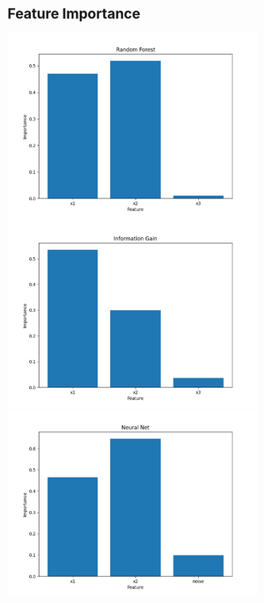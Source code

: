 # Feature Importance
![Random Forest](figs/random_forest.png)
![Information Gain](figs/information_gain.png)
![Neural Net](figs/neural_net.png)